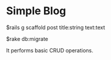 <h1>Simple Blog</h1>

$rails g scaffold post title:string text:text

$rake db:migrate

It performs basic CRUD operations.

